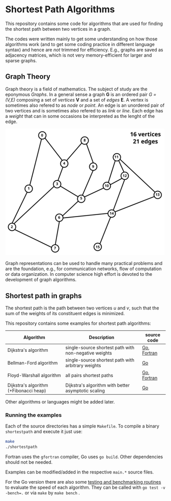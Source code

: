 # Shortest Path Algorithms
This repository contains some code for algorithms that are used 
for finding the shortest path between two vertices in a graph.

The codes were written mainly to get some understanding on how those
algorithms work (and to get some coding practice in different language syntax)
and hence are *not* trimmed for efficiency.
E.g., graphs are saved as adjacency matrices, which is not very memory-efficient for
larger and sparse graphs.

## Graph Theory
Graph theory is a field of mathematics. The subject of study are the eponymous *Graphs*.
In a general sense a graph **G** is an ordered pair *G = (V,E)* composing a set of *vertices* **V** and
a set of *edges* **E**. A vertex is sometimes also refered to as *node* or *point*.
An edge is an unordered pair of two vertices and is sometimes also refered to as *link* or *line*.
Each edge has a *weight* that can in some occasions be interpreted as the lenght of the edge.

<div align="left">
<img src="./assets/graph_1.svg" alt="" width="500">
</div>

Graph representations can be used to handle many practical problems and are the foundation, e.g.,
for communication networks, flow of computation or data organization. 
In computer science high effort is devoted to the development of graph algorithms.

## Shortest path in graphs
The shortest path is the path between two vertices *u* and *v*, 
such that the sum of the weights of its constituent edges is minimized. 

This repository contains some examples for shortest path algorithms:

Algorithm | Description | source code
------------ | ------------- | -------------
Dijkstra's algorithm | single-source shortest path with non-negative weights | [Go](go/dijkstra.go), [Fortran](fortran/dijkstra.f90)
Bellman-Ford algorithm | single-source shortest path with arbitrary weights | [Go](go/bellman-ford.go)
Floyd-Warshall algorithm | all pairs shortest paths | [Go](go/floyd-warshall.go), [Fortran](fortran/floyd-warshall.f90)
Dijkstra's algorithm (+Fibonacci heap) | Dijkstra's algorithm with better asymptotic scaling | [Go](go/dijkstra-heap.go)

Other algorithms or languages might be added later.

### Running the examples
Each of the source directories has a simple `Makefile`. 
To compile a binary `shortestpath` and execute it just use:

```bash
make
./shortestpath
```

Fortran uses the `gfortran` compiler, Go uses `go build`.
Other dependencies should not be needed.

Examples can be modified/added in the respective `main.*` source files.

For the Go version there are also some [testing and benchmarking routines](go/algos_test.go) to evaluate the speed of each algorithm.
They can be called with `go test -v -bench=.` or via `make` by `make bench` .
